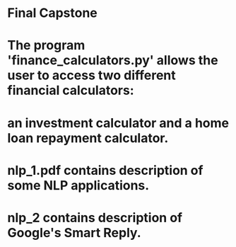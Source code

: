 # Final Capstone
# The program 'finance_calculators.py' allows the user to access two different financial calculators:
# an investment calculator and a home loan repayment calculator.

# nlp_1.pdf contains description of some NLP applications.

# nlp_2 contains description of Google's Smart Reply.
